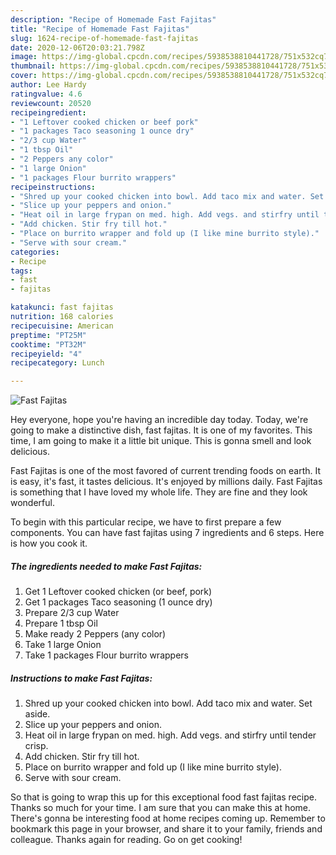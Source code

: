 ```yaml
---
description: "Recipe of Homemade Fast Fajitas"
title: "Recipe of Homemade Fast Fajitas"
slug: 1624-recipe-of-homemade-fast-fajitas
date: 2020-12-06T20:03:21.798Z
image: https://img-global.cpcdn.com/recipes/5938538810441728/751x532cq70/fast-fajitas-recipe-main-photo.jpg
thumbnail: https://img-global.cpcdn.com/recipes/5938538810441728/751x532cq70/fast-fajitas-recipe-main-photo.jpg
cover: https://img-global.cpcdn.com/recipes/5938538810441728/751x532cq70/fast-fajitas-recipe-main-photo.jpg
author: Lee Hardy
ratingvalue: 4.6
reviewcount: 20520
recipeingredient:
- "1 Leftover cooked chicken or beef pork"
- "1 packages Taco seasoning 1 ounce dry"
- "2/3 cup Water"
- "1 tbsp Oil"
- "2 Peppers any color"
- "1 large Onion"
- "1 packages Flour burrito wrappers"
recipeinstructions:
- "Shred up your cooked chicken into bowl. Add taco mix and water. Set aside."
- "Slice up your peppers and onion."
- "Heat oil in large frypan on med. high. Add vegs. and stirfry until tender crisp."
- "Add chicken. Stir fry till hot."
- "Place on burrito wrapper and fold up (I like mine burrito style)."
- "Serve with sour cream."
categories:
- Recipe
tags:
- fast
- fajitas

katakunci: fast fajitas 
nutrition: 168 calories
recipecuisine: American
preptime: "PT25M"
cooktime: "PT32M"
recipeyield: "4"
recipecategory: Lunch

---
```



![Fast Fajitas](https://img-global.cpcdn.com/recipes/5938538810441728/751x532cq70/fast-fajitas-recipe-main-photo.jpg)

Hey everyone, hope you're having an incredible day today. Today, we're going to make a distinctive dish, fast fajitas. It is one of my favorites. This time, I am going to make it a little bit unique. This is gonna smell and look delicious.



Fast Fajitas is one of the most favored of current trending foods on earth. It is easy, it's fast, it tastes delicious. It's enjoyed by millions daily. Fast Fajitas is something that I have loved my whole life. They are fine and they look wonderful.


To begin with this particular recipe, we have to first prepare a few components. You can have fast fajitas using 7 ingredients and 6 steps. Here is how you cook it.

<!--inarticleads1-->

##### The ingredients needed to make Fast Fajitas:

1. Get 1 Leftover cooked chicken (or beef, pork)
1. Get 1 packages Taco seasoning (1 ounce dry)
1. Prepare 2/3 cup Water
1. Prepare 1 tbsp Oil
1. Make ready 2 Peppers (any color)
1. Take 1 large Onion
1. Take 1 packages Flour burrito wrappers




<!--inarticleads2-->

##### Instructions to make Fast Fajitas:

1. Shred up your cooked chicken into bowl. Add taco mix and water. Set aside.
1. Slice up your peppers and onion.
1. Heat oil in large frypan on med. high. Add vegs. and stirfry until tender crisp.
1. Add chicken. Stir fry till hot.
1. Place on burrito wrapper and fold up (I like mine burrito style).
1. Serve with sour cream.




So that is going to wrap this up for this exceptional food fast fajitas recipe. Thanks so much for your time. I am sure that you can make this at home. There's gonna be interesting food at home recipes coming up. Remember to bookmark this page in your browser, and share it to your family, friends and colleague. Thanks again for reading. Go on get cooking!
